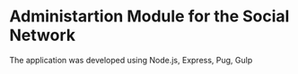 # Administartion Module for the Social Network

The application was developed using Node.js, Express, Pug, Gulp